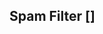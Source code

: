 <!-- Add Font Awesome link in HTML comment -->
<link rel="stylesheet" href="https://cdnjs.cloudflare.com/ajax/libs/font-awesome/6.5.2/css/all.min.css" />

## Spam Filter [[<i class="fa-solid fa-arrow-up-right-from-square"></i>](https://spam13byharsh.streamlit.app/)]

